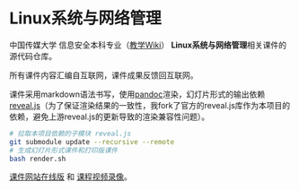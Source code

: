# Linux系统与网络管理

中国传媒大学 信息安全本科专业（[教学Wiki](https://c4pr1c3.github.io/cuc-wiki/linux.html)） **Linux系统与网络管理**相关课件的源代码仓库。

所有课件内容汇编自互联网，课件成果反馈回互联网。

课件采用markdown语法书写，使用[pandoc](http://pandoc.org/)渲染，幻灯片形式的输出依赖[reveal.js](https://github.com/hakimel/reveal.js.git)（为了保证渲染结果的一致性，我fork了官方的reveal.js库作为本项目的依赖，避免上游reveal.js的更新导致的渲染兼容性问题）。

```bash
# 拉取本项目依赖的子模块 reveal.js
git submodule update --recursive --remote
# 生成幻灯片形式课件和打印版课件
bash render.sh
```

[课件网站在线版](https://c4pr1c3.github.io/LinuxSysAdmin/) 和 [课程视频录像](https://space.bilibili.com/388851616/channel/detail?cid=103824)。


